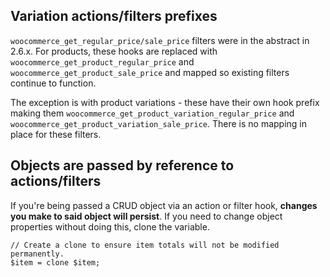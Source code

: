 ## Variation actions/filters prefixes

`woocommerce_get_regular_price/sale_price` filters were in the abstract in 2.6.x. For products, these hooks are replaced with `woocommerce_get_product_regular_price` and `woocommerce_get_product_sale_price` and mapped so existing filters continue to function.

The exception is with product variations - these have their own hook prefix making them `woocommerce_get_product_variation_regular_price` and `woocommerce_get_product_variation_sale_price`. There is no mapping in place for these filters.

## Objects are passed by reference to actions/filters

If you're being passed a CRUD object via an action or filter hook, **changes you make to said object will persist**. If you need to change object properties without doing this, clone the variable.

```
// Create a clone to ensure item totals will not be modified permanently.
$item = clone $item;
```
